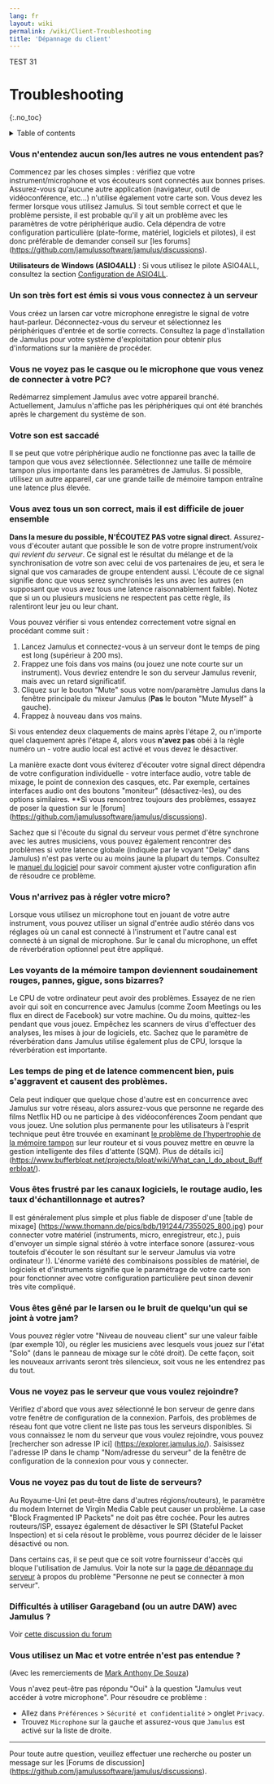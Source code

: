 ```yaml
---
lang: fr
layout: wiki
permalink: /wiki/Client-Troubleshooting
title: 'Dépannage du client'
---
```


TEST 31

# Troubleshooting
 {:.no_toc}

<details markdown="1">

<summary>Table of contents</summary>

* TOC
 {:toc}

</details>

### Vous n'entendez aucun son/les autres ne vous entendent pas?

Commencez par les choses simples : vérifiez que votre instrument/microphone et vos écouteurs sont connectés aux bonnes prises. Assurez-vous qu'aucune autre application (navigateur, outil de vidéoconférence, etc...) n'utilise également votre carte son. Vous devez les fermer lorsque vous utilisez Jamulus. Si tout semble correct et que le problème persiste, il est probable qu'il y ait un problème avec les paramètres de votre périphérique audio. Cela dépendra de votre configuration particulière (plate-forme, matériel, logiciels et pilotes), il est donc préférable de demander conseil sur [les forums] (https://github.com/jamulussoftware/jamulus/discussions).

**Utilisateurs de Windows (ASIO4ALL)** : Si vous utilisez le pilote ASIO4ALL, consultez la section [Configuration de ASIO4LL](Installation-for-Windows#configuration-de-asio4all).

### Un son très fort est émis si vous vous connectez à un serveur

Vous créez un larsen car votre microphone enregistre le signal de votre haut-parleur. Déconnectez-vous du serveur et sélectionnez les périphériques d'entrée et de sortie corrects. Consultez la page d'installation de Jamulus pour votre système d'exploitation pour obtenir plus d'informations sur la manière de procéder.

### Vous ne voyez pas le casque ou le microphone que vous venez de connecter à votre PC?

Redémarrez simplement Jamulus avec votre appareil branché. Actuellement, Jamulus n'affiche pas les périphériques qui ont été branchés après le chargement du système de son.

### Votre son est saccadé

Il se peut que votre périphérique audio ne fonctionne pas avec la taille de tampon que vous avez sélectionnée. Sélectionnez une taille de mémoire tampon plus importante dans les paramètres de Jamulus. Si possible, utilisez un autre appareil, car une grande taille de mémoire tampon entraîne une latence plus élevée.

### Vous avez tous un son correct, mais il est difficile de jouer ensemble

**Dans la mesure du possible, N'ÉCOUTEZ PAS votre signal direct**. Assurez-vous d'écouter autant que possible le son de votre propre instrument/voix _qui revient du serveur_. Ce signal est le résultat du mélange et de la synchronisation de votre son avec celui de vos partenaires de jeu, et sera le signal que vos camarades de groupe entendent aussi. L'écoute de ce signal signifie donc que vous serez synchronisés les uns avec les autres (en supposant que vous avez tous une latence raisonnablement faible). Notez que si un ou plusieurs musiciens ne respectent pas cette règle, ils ralentiront leur jeu ou leur chant.

Vous pouvez vérifier si vous entendez correctement votre signal en procédant comme suit :

1. Lancez Jamulus et connectez-vous à un serveur dont le temps de ping est long (supérieur à 200 ms).
2. Frappez une fois dans vos mains (ou jouez une note courte sur un instrument). Vous devriez entendre le son du serveur Jamulus revenir, mais avec un retard significatif.
3. Cliquez sur le bouton "Mute" sous votre nom/paramètre Jamulus dans la fenêtre principale du mixeur Jamulus (**Pas** le bouton "Mute Myself" à gauche).
4. Frappez à nouveau dans vos mains.

Si vous entendez deux claquements de mains après l'étape 2, ou n'importe quel claquement après l'étape 4, alors vous **n'avez pas** obéi à la règle numéro un - votre audio local est activé et vous devez le désactiver.

La manière exacte dont vous éviterez d'écouter votre signal direct dépendra de votre configuration individuelle - votre interface audio, votre table de mixage, le point de connexion des casques, etc. Par exemple, certaines interfaces audio ont des boutons "moniteur" (désactivez-les), ou des options similaires. **Si vous rencontrez toujours des problèmes, essayez de poser la question sur le [forum] (https://github.com/jamulussoftware/jamulus/discussions).

Sachez que si l'écoute du signal du serveur vous permet d'être synchrone avec les autres musiciens, vous pouvez également rencontrer des problèmes si votre latence globale (indiquée par le voyant "Delay" dans Jamulus) n'est pas verte ou au moins jaune la plupart du temps. Consultez le [manuel du logiciel](/wiki/Software-Manual) pour savoir comment ajuster votre configuration afin de résoudre ce problème.

### Vous n'arrivez pas à régler votre micro?

Lorsque vous utilisez un microphone tout en jouant de votre autre instrument, vous pouvez utiliser un signal d'entrée audio stéréo dans vos réglages où un canal est connecté à l'instrument et l'autre canal est connecté à un signal de microphone. Sur le canal du microphone, un effet de réverbération optionnel peut être appliqué.

### Les voyants de la mémoire tampon deviennent soudainement rouges, pannes, gigue, sons bizarres?

Le CPU de votre ordinateur peut avoir des problèmes. Essayez de ne rien avoir qui soit en concurrence avec Jamulus (comme Zoom Meetings ou les flux en direct de Facebook) sur votre machine. Ou du moins, quittez-les pendant que vous jouez. Empêchez les scanners de virus d'effectuer des analyses, les mises à jour de logiciels, etc. Sachez que le paramètre de réverbération dans Jamulus utilise également plus de CPU, lorsque la réverbération est importante.

### Les temps de ping et de latence commencent bien, puis s'aggravent et causent des problèmes.

Cela peut indiquer que quelque chose d'autre est en concurrence avec Jamulus sur votre réseau, alors assurez-vous que personne ne regarde des films Netflix HD ou ne participe à des vidéoconférences Zoom pendant que vous jouez. Une solution plus permanente pour les utilisateurs à l'esprit technique peut être trouvée en examinant [le problème de l'hypertrophie de la mémoire tampon](https://www.bufferbloat.net/projects/bloat/wiki/) sur leur routeur et si vous pouvez mettre en œuvre la gestion intelligente des files d'attente (SQM). Plus de détails ici](https://www.bufferbloat.net/projects/bloat/wiki/What_can_I_do_about_Bufferbloat/).

### Vous êtes frustré par les canaux logiciels, le routage audio, les taux d'échantillonnage et autres?

Il est généralement plus simple et plus fiable de disposer d'une [table de mixage] (https://www.thomann.de/pics/bdb/191244/7355025_800.jpg) pour connecter votre matériel (instruments, micro, enregistreur, etc.), puis d'envoyer un simple signal stéréo à votre interface sonore (assurez-vous toutefois d'écouter le son résultant sur le serveur Jamulus via votre ordinateur !). L'énorme variété des combinaisons possibles de matériel, de logiciels et d'instruments signifie que le paramétrage de votre carte son pour fonctionner avec votre configuration particulière peut sinon devenir très vite compliqué.

### Vous êtes gêné par le larsen ou le bruit de quelqu'un qui se joint à votre jam?

Vous pouvez régler votre "Niveau de nouveau client" sur une valeur faible (par exemple 10), ou régler les musiciens avec lesquels vous jouez sur l'état "Solo" (dans le panneau de mixage sur le côté droit). De cette façon, soit les nouveaux arrivants seront très silencieux, soit vous ne les entendrez pas du tout.

### Vous ne voyez pas le serveur que vous voulez rejoindre?

Vérifiez d'abord que vous avez sélectionné le bon serveur de genre dans votre fenêtre de configuration de la connexion. Parfois, des problèmes de réseau font que votre client ne liste pas tous les serveurs disponibles. Si vous connaissez le nom du serveur que vous voulez rejoindre, vous pouvez [rechercher son adresse IP ici] (https://explorer.jamulus.io/). Saisissez l'adresse IP dans le champ "Nom/adresse du serveur" de la fenêtre de configuration de la connexion pour vous y connecter.

### Vous ne voyez pas du tout de liste de serveurs?

Au Royaume-Uni (et peut-être dans d'autres régions/routeurs), le paramètre du modem Internet de Virgin Media Cable peut causer un problème. La case "Block Fragmented IP Packets" ne doit pas être cochée. Pour les autres routeurs/ISP, essayez également de désactiver le SPI (Stateful Packet Inspection) et si cela résout le problème, vous pourrez décider de le laisser désactivé ou non.

Dans certains cas, il se peut que ce soit votre fournisseur d'accès qui bloque l'utilisation de Jamulus. Voir la note sur la [page de dépannage du serveur](Server-Troubleshooting#Personne-ne-peut-se-connecter-à-mon-serveur---mais-je-peux-me-connecter-localement) à propos du problème "Personne ne peut se connecter à mon serveur".

### Difficultés à utiliser Garageband (ou un autre DAW) avec Jamulus ?

Voir [cette discussion du forum](https://sourceforge.net/p/llcon/discussion/533517/thread/d3dd58eedc/#b994)

### Vous utilisez un Mac et votre entrée n'est pas entendue ?

(Avec les remerciements de [Mark Anthony De Souza](https://www.facebook.com/groups/619274602254947/permalink/765122847670121/?comment_id=765525034296569))

Vous n'avez peut-être pas répondu "Oui" à la question "Jamulus veut accéder à votre microphone". Pour résoudre ce problème :
* Allez dans `Préférences` > `Sécurité et confidentialité` > onglet `Privacy`.
* Trouvez `Microphone` sur la gauche et assurez-vous que `Jamulus` est activé sur la liste de droite.

***

Pour toute autre question, veuillez effectuer une recherche ou poster un message sur les [Forums de discussion] (https://github.com/jamulussoftware/jamulus/discussions).
